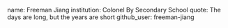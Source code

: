 name: Freeman Jiang
institution: Colonel By Secondary School
quote: The days are long, but the years are short 
github_user: freeman-jiang
